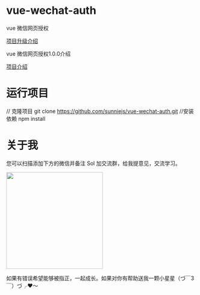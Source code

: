 # vue-wechat-auth

vue 微信网页授权


[项目升级介绍](https://juejin.im/post/5e50f4cdf265da57444ab7a1)

vue 微信网页授权1.0.0介绍

[项目介绍](https://juejin.im/post/5d0361e66fb9a07f0052d7e7)

# 运行项目

// 克隆项目
git clone https://github.com/sunniejs/vue-wechat-auth.git
//安装依赖
npm install 

# 关于我

您可以扫描添加下方的微信并备注 Sol 加交流群，给我提意见，交流学习。

<p>
  <img src="https://tweapp.top1buyer.com/mine.jpg" width="256" style="display:inline;">
</p>
 
如果有错误希望能够被指正，一起成长。如果对你有帮助送我一颗小星星（づ￣3￣）づ╭❤～
